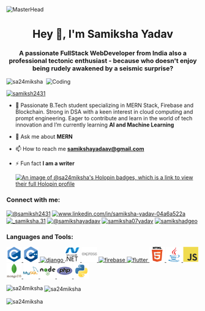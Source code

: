 ![MasterHead](https://www.careerguide.com/career/wp-content/uploads/2020/03/giphy-7.gif)
<h1 align="center">Hey 👋, I'm Samiksha Yadav </h1>
<h3 align="center">A passionate FullStack WebDeveloper from India also a professional tectonic enthusiast - because who doesn't enjoy being rudely awakened by a seismic surprise?</h3>
<img align="right" alt="Coding" width="400" src="https://res.cloudinary.com/practicaldev/image/fetch/s--2bZIjPGC--/c_limit%2Cf_auto%2Cfl_progressive%2Cq_66%2Cw_880/https://dev-to-uploads.s3.amazonaws.com/i/d4tvukbt5mra37cvwklk.gif">

<p align="left"> <img src="https://komarev.com/ghpvc/?username=sa24miksha&label=Profile%20views&color=0e75b6&style=flat" alt="sa24miksha" /> </p>

<p align="left"> <a href="https://twitter.com/samiksh2431" target="blank"><img src="https://img.shields.io/twitter/follow/samiksh2431?logo=twitter&style=for-the-badge" alt="samiksh2431" /></a> </p>

- 🌱 Passionate B.Tech student specializing in MERN Stack, Firebase and Blockchain. Strong in DSA with a keen interest in cloud computing and prompt engineering. Eager to contribute and learn in the world of tech innovation and I’m currently learning **AI and Machine Learning**

- 💬 Ask me about **MERN**

- 📫 How to reach me **samikshayadaav@gmail.com**

- ⚡ Fun fact **I am a writer**

  [![An image of @sa24miksha's Holopin badges, which is a link to view their full Holopin profile](https://holopin.me/sa24miksha)](https://holopin.io/@sa24miksha)

<h3 align="left">Connect with me:</h3>
<p align="left">
<a href="https://twitter.com/@samiksh2431" target="blank"><img align="center" src="https://raw.githubusercontent.com/rahuldkjain/github-profile-readme-generator/master/src/images/icons/Social/twitter.svg" alt="@samiksh2431" height="30" width="40" /></a>
<a href="https://linkedin.com/in/www.linkedin.com/in/samiksha-yadav-04a6a522a" target="blank"><img align="center" src="https://raw.githubusercontent.com/rahuldkjain/github-profile-readme-generator/master/src/images/icons/Social/linked-in-alt.svg" alt="www.linkedin.com/in/samiksha-yadav-04a6a522a" height="30" width="40" /></a>
<a href="https://instagram.com/_samiksha.31" target="blank"><img align="center" src="https://raw.githubusercontent.com/rahuldkjain/github-profile-readme-generator/master/src/images/icons/Social/instagram.svg" alt="_samiksha.31" height="30" width="40" /></a>
<a href="https://www.hackerrank.com/@samikshayadaav" target="blank"><img align="center" src="https://raw.githubusercontent.com/rahuldkjain/github-profile-readme-generator/master/src/images/icons/Social/hackerrank.svg" alt="@samikshayadaav" height="30" width="40" /></a>
<a href="https://www.leetcode.com/samiksha07yadav" target="blank"><img align="center" src="https://raw.githubusercontent.com/rahuldkjain/github-profile-readme-generator/master/src/images/icons/Social/leet-code.svg" alt="samiksha07yadav" height="30" width="40" /></a>
<a href="https://auth.geeksforgeeks.org/user/samikshadgeo" target="blank"><img align="center" src="https://raw.githubusercontent.com/rahuldkjain/github-profile-readme-generator/master/src/images/icons/Social/geeks-for-geeks.svg" alt="samikshadgeo" height="30" width="40" /></a>
</p>

<h3 align="left">Languages and Tools:</h3>
</a> <a href="https://www.cprogramming.com/" target="_blank" rel="noreferrer"> <img src="https://raw.githubusercontent.com/devicons/devicon/master/icons/c/c-original.svg" alt="c" width="40" height="40"/> </a> <a href="https://www.w3schools.com/cpp/" target="_blank" rel="noreferrer"> <img src="https://raw.githubusercontent.com/devicons/devicon/master/icons/cplusplus/cplusplus-original.svg" alt="cplusplus" width="40" height="40"/> </a> <a href="https://www.djangoproject.com/" target="_blank" rel="noreferrer"> <img src="https://cdn.worldvectorlogo.com/logos/django.svg" alt="django" width="40" height="40"/> </a> <a href="https://dotnet.microsoft.com/" target="_blank" rel="noreferrer"> <img src="https://raw.githubusercontent.com/devicons/devicon/master/icons/dot-net/dot-net-original-wordmark.svg" alt="dotnet" width="40" height="40"/> </a> <a href="https://expressjs.com" target="_blank" rel="noreferrer"> <img src="https://raw.githubusercontent.com/devicons/devicon/master/icons/express/express-original-wordmark.svg" alt="express" width="40" height="40"/> </a> <a href="https://firebase.google.com/" target="_blank" rel="noreferrer"> <img src="https://www.vectorlogo.zone/logos/firebase/firebase-icon.svg" alt="firebase" width="40" height="40"/> </a> <a href="https://flutter.dev" target="_blank" rel="noreferrer"> <img src="https://www.vectorlogo.zone/logos/flutterio/flutterio-icon.svg" alt="flutter" width="40" height="40"/> </a> <a href="https://www.w3.org/html/" target="_blank" rel="noreferrer"> <img src="https://raw.githubusercontent.com/devicons/devicon/master/icons/html5/html5-original-wordmark.svg" alt="html5" width="40" height="40"/> </a> <a href="https://www.java.com" target="_blank" rel="noreferrer"> <img src="https://raw.githubusercontent.com/devicons/devicon/master/icons/java/java-original.svg" alt="java" width="40" height="40"/> </a> <a href="https://developer.mozilla.org/en-US/docs/Web/JavaScript" target="_blank" rel="noreferrer"> <img src="https://raw.githubusercontent.com/devicons/devicon/master/icons/javascript/javascript-original.svg" alt="javascript" width="40" height="40"/> </a> <a href="https://www.mongodb.com/" target="_blank" rel="noreferrer"> <img src="https://raw.githubusercontent.com/devicons/devicon/master/icons/mongodb/mongodb-original-wordmark.svg" alt="mongodb" width="40" height="40"/> </a> <a href="https://www.mysql.com/" target="_blank" rel="noreferrer"> <img src="https://raw.githubusercontent.com/devicons/devicon/master/icons/mysql/mysql-original-wordmark.svg" alt="mysql" width="40" height="40"/> </a> <a href="https://nodejs.org" target="_blank" rel="noreferrer"> <img src="https://raw.githubusercontent.com/devicons/devicon/master/icons/nodejs/nodejs-original-wordmark.svg" alt="nodejs" width="40" height="40"/> </a> <a href="https://www.php.net" target="_blank" rel="noreferrer"> <img src="https://raw.githubusercontent.com/devicons/devicon/master/icons/php/php-original.svg" alt="php" width="40" height="40"/> </a> <a href="https://www.python.org" target="_blank" rel="noreferrer"> <img src="https://raw.githubusercontent.com/devicons/devicon/master/icons/python/python-original.svg" alt="python" width="40" height="40"/> </a> </p>

<p><img align="left" src="https://github-readme-stats.vercel.app/api/top-langs?username=sa24miksha&show_icons=true&locale=en&layout=compact" alt="sa24miksha" /></p>

<p>&nbsp;<img align="center" src="https://github-readme-stats.vercel.app/api?username=sa24miksha&show_icons=true&locale=en" alt="sa24miksha" /></p>

<p><img align="center" src="https://github-readme-streak-stats.herokuapp.com/?user=sa24miksha&" alt="sa24miksha" /></p>
